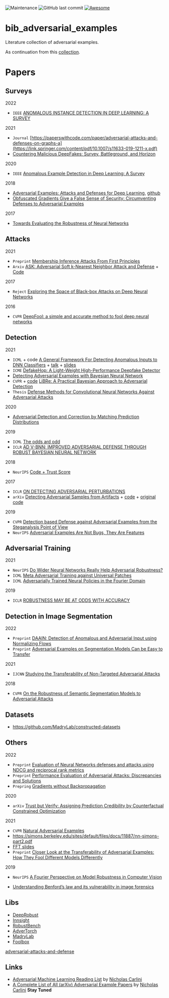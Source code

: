 ![Maintenance](https://img.shields.io/maintenance/yes/2021.svg?color=red&style=plastic)
![GitHub last commit](https://img.shields.io/github/last-commit/tao-bai/attack-and-defense-methods.svg?style=plastic)
[![Awesome](https://awesome.re/badge.svg?style=flat-square)](https://awesome.re)

# bib_adversarial_examples
Literature collection of adversarial examples.

As continuation from this [collection](https://github.com/tao-bai/attack-and-defense-methods).

# Papers

## Surveys
2022
 - `IEEE` [ANOMALOUS INSTANCE DETECTION IN DEEP LEARNING: A SURVEY](https://www.osti.gov/biblio/1631092)


2021
 - `Journal` [https://paperswithcode.com/paper/adversarial-attacks-and-defenses-on-graphs-a](https://link.springer.com/content/pdf/10.1007/s11633-019-1211-x.pdf)
 - [Countering Malicious DeepFakes: Survey, Battleground, and Horizon](https://arxiv.org/pdf/2103.00218.pdf)


2020
 - `IEEE` [Anomalous Example Detection in Deep Learning: A Survey](https://www.osti.gov/biblio/1631092)

2018
 - [Adversarial Examples: Attacks and Defenses for Deep Learning](https://arxiv.org/pdf/1712.07107.pdf), [github](https://github.com/chbrian/awesome-adversarial-examples-dl)
 - [Obfuscated Gradients Give a False Sense of Security: Circumventing Defenses to Adversarial Examples](https://github.com/anishathalye/obfuscated-gradients)

2017
 - [Towards Evaluating the Robustness of Neural Networks](https://arxiv.org/pdf/1608.04644.pdf)

## Attacks

2021
 - `Preprint` [Membership Inference Attacks From First Principles](https://arxiv.org/abs/2112.03570#:~:text=A%20membership%20inference%20attack%20allows,in%20the%20model's%20training%20dataset.)
 - `Arxiv` [ASK: Adversarial Soft k-Nearest Neighbor Attack
and Defense](https://arxiv.org/pdf/2106.14300.pdf)  + [Code](https://github.com/adverML/ASK)

2017
 - `Reject` [Exploring the Space of Black-box Attacks on Deep Neural Networks ](https://openreview.net/forum?id=SkF2D7g0b)

2016
 - `CVPR` [DeepFool: a simple and accurate method to fool deep neural networks](https://arxiv.org/abs/1511.04599)

## Detection

2021
 - `ICML` + code [A General Framework For Detecting Anomalous Inputs to DNN Classifiers](https://github.com/jayaram-r/adversarial-detection) + [talk](https://slideslive.com/38958657/a-general-framework-for-detecting-anomalous-inputs-to-dnn-classifiers?ref=account-folder-86375-folders) + [slides](https://icml.cc/media/icml-2021/Slides/10151.pdf)
 - `ICME` [DefakeHop: A Light-Weight High-Performance Deepfake Detector](https://arxiv.org/abs/2103.06929)
 - [Detecting Adversarial Examples with Bayesian Neural Network](https://arxiv.org/abs/2105.08620)
 - `CVPR` + [code](https://github.com/thudzj/ScalableBDL) [LiBRe: A Practical Bayesian Approach to Adversarial Detection](https://openaccess.thecvf.com/content/CVPR2021/papers/Deng_LiBRe_A_Practical_Bayesian_Approach_to_Adversarial_Detection_CVPR_2021_paper.pdf)
 - `Thesis` [Defense Methods for Convolutional Neural Networks Against Adversarial
Attacks](https://repositorio.ufsc.br/bitstream/handle/123456789/226929/PEAS0369-D.pdf?sequence=-1)

2020
 - [Adversarial Detection and Correction by Matching Prediction Distributions](https://arxiv.org/pdf/2002.09364.pdf)

2019
 - `ICML` [The odds ard odd](https://qdata.github.io/deep2Read/deep2reproduce/2019Fall/T23_Stein_Merielms7nk_Detecting_Adversarial_Examples.pdf)
 - `ICLR` [AD V-BNN: IMPROVED ADVERSARIAL DEFENSE THROUGH ROBUST BAYESIAN NEURAL NETWORK](https://openreview.net/pdf?id=rk4Qso0cKm)

2018
 - `NeurIPS` [Code + Trust Score](https://github.com/google/TrustScore)

2017
 - `ICLR` [ON DETECTING ADVERSARIAL PERTURBATIONS](https://arxiv.org/pdf/1702.04267.pdf)
 - `arXiv` [Detecting Adversarial Samples from Artifacts](https://arxiv.org/pdf/1703.00410.pdf) + [code](https://github.com/Hyeongmin-Cho/Detecting-Adversarial-Samples-from-Artifacts-pytorch) + [original code](https://github.com/rfeinman/detecting-adversarial-samples)


2019
 - `CVPR` [Detection based Defense against Adversarial Examples from the Steganalysis Point of View](https://openaccess.thecvf.com/content_CVPR_2019/papers/Liu_Detection_Based_Defense_Against_Adversarial_Examples_From_the_Steganalysis_Point_CVPR_2019_paper.pdf)
 - `NeurIPS`  [Adversarial Examples Are Not Bugs, They Are Features](https://arxiv.org/pdf/1905.02175.pdf)


## Adversarial Training

2021
 - `NeurIPS` [Do Wider Neural Networks Really Help Adversarial Robustness?](https://openreview.net/forum?id=wxjtOI_8jO)
 - `ICML`    [Meta Adversarial Training against Universal Patches](https://openreview.net/forum?id=sePThSlRHr)
 - `ICML` [Adversarially Trained Neural Policies in the Fourier Domain](https://openreview.net/pdf?id=bXrbdIoYEj)

2019
 - `ICLR` [ROBUSTNESS MAY BE AT ODDS WITH ACCURACY](https://openreview.net/pdf?id=SyxAb30cY7)

## Detection in Image Segmentation

2022
 - `Preprint` [DAAIN: Detection of Anomalous and Adversarial Input using Normalizing Flows](https://github.com/merantix/mxlabs-daain)
 - `Preprint` [Adversarial Examples on Segmentation Models Can be Easy to Transfer](https://arxiv.org/pdf/2111.11368.pdf)

2021
 - `IJCNN` [Studying the Transferability of Non-Targeted Adversarial Attacks](https://ieeexplore.ieee.org/document/9534138)

2018
 - `CVPR` [On the Robustness of Semantic Segmentation Models to Adversarial Attacks](https://ora.ox.ac.uk/objects/uuid:d261589f-2717-41ee-9fa4-17bc831229cc)

## Datasets

 - https://github.com/MadryLab/constructed-datasets 


## Others

2022
 - `Preprint` [Evaluation of Neural Networks defenses and attacks using NDCG and reciprocal rank metrics](https://arxiv.org/pdf/2201.05071.pdf)
 - `Preprint` [Performance Evaluation of Adversarial Attacks: Discrepancies and Solutions](https://arxiv.org/pdf/2104.11103.pdf)
 - `Prepring` [Gradients without Backpropagation](https://arxiv.org/pdf/2202.08587.pdf)

2020
 - `arXiv` [Trust but Verify: Assigning Prediction Credibility by Counterfactual Constrained Optimization](https://arxiv.org/pdf/2011.12344.pdf)


2021
- `CVPR` [Natural Adversarial Examples](https://arxiv.org/abs/1907.07174)
- https://simons.berkeley.edu/sites/default/files/docs/11887/nn-simons-part2.pdf
- [FFT slides](https://courses.engr.illinois.edu/cs445/fa2020/lectures/Lecture%2003%20-%20Thinking%20in%20Frequency%20-%20Online.pdf)
- `Preprint` [Closer Look at the Transferability of Adversarial Examples: How They Fool Different Models Differently](https://www.researchgate.net/publication/357417434_Closer_Look_at_the_Transferability_of_Adversarial_Examples_How_They_Fool_Different_Models_Differently)

2019
 - `NeurIPS` [A Fourier Perspective on Model Robustness in Computer Vision](https://proceedings.neurips.cc/paper/2019/file/b05b57f6add810d3b7490866d74c0053-Paper.pdf)

 - [Understanding Benford’s law and its vulnerability in image forensics](http://www.cs.albany.edu/~patrey/ICSI533-433/project/Implementation_sample_report.pdf)

## Libs
 - [DeepRobust](https://github.com/DSE-MSU/DeepRobust)
 - [Innsight](https://bips-hb.github.io/innsight/)
 - [RobustBench](https://robustbench.github.io/)
 - [AdverTorch](https://github.com/BorealisAI/advertorch)
 - [MadryLab](https://github.com/MadryLab)
 - [Foolbox](https://github.com/bethgelab/foolbox)


[adversarial-attacks-and-defense](https://github.com/cuge1995/NeurIPS-2021-adversarial-attacks-and-defense-)

## Links

- [Adversarial Machine Learning Reading List](https://nicholas.carlini.com/writing/2018/adversarial-machine-learning-reading-list.html) by [Nicholas Carlini](https://nicholas.carlini.com)
- [A Complete List of All (arXiv) Adversarial Example Papers](https://nicholas.carlini.com/writing/2019/all-adversarial-example-papers.html) by [Nicholas Carlini](https://nicholas.carlini.com) **Stay Tuned** 

